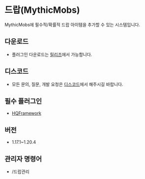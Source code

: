 # 드랍(MythicMobs)
MythicMobs에 필수적/확률적 드랍 아이템을 추가할 수 있는 시스템입니다.

## 다운로드
* 플러그인 다운로드는 [릴리즈](https://github.com/CosinePlugin/HQMythicMobsDrop/releases)에서 가능합니다.

## 디스코드
* 모든 문의, 질문, 개발 요청은 [디스코드](https://discord.gg/hUkaca9ZQu)에서 해주시길 바랍니다.

## 필수 플러그인
*  [HQFramework](https://github.com/HQService/HQFramework)

## 버전
* 1.17.1~1.20.4

## 관리자 명령어
* /드랍관리
